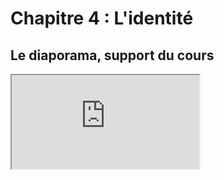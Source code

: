 # Chapitre 4 : L'identité

<!-- Question directrice : Qui suis-je ? -->

## Le diaporama, support du cours

<iframe src="https://eyssette.github.io/marp-slides/slides/2021-2022/s2-ch4.html"></iframe>

<script>subPages()</script>